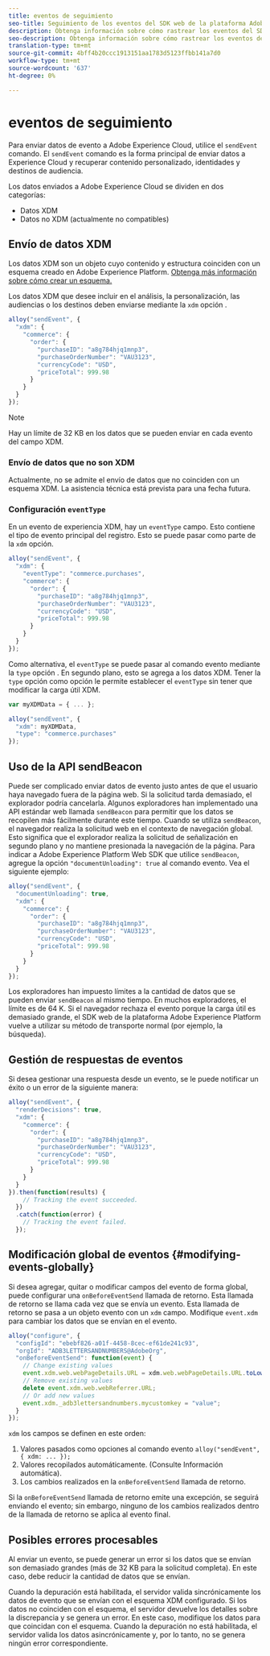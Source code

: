 ```yaml
---
title: eventos de seguimiento
seo-title: Seguimiento de los eventos del SDK web de la plataforma Adobe Experience Platform
description: Obtenga información sobre cómo rastrear los eventos del SDK web de la plataforma de experiencia
seo-description: Obtenga información sobre cómo rastrear los eventos del SDK web de la plataforma de experiencia
translation-type: tm+mt
source-git-commit: 4bff4b20ccc1913151aa1783d5123ffbb141a7d0
workflow-type: tm+mt
source-wordcount: '637'
ht-degree: 0%

---
```



# eventos de seguimiento

Para enviar datos de evento a Adobe Experience Cloud, utilice el `sendEvent` comando. El `sendEvent` comando es la forma principal de enviar datos a Experience Cloud y recuperar contenido personalizado, identidades y destinos de audiencia.

Los datos enviados a Adobe Experience Cloud se dividen en dos categorías:

* Datos XDM
* Datos no XDM (actualmente no compatibles)

## Envío de datos XDM

Los datos XDM son un objeto cuyo contenido y estructura coinciden con un esquema creado en Adobe Experience Platform. [Obtenga más información sobre cómo crear un esquema.](../../xdm/tutorials/create-schema-ui.md)

Los datos XDM que desee incluir en el análisis, la personalización, las audiencias o los destinos deben enviarse mediante la `xdm` opción .

```javascript
alloy("sendEvent", {
  "xdm": {
    "commerce": {
      "order": {
        "purchaseID": "a8g784hjq1mnp3",
        "purchaseOrderNumber": "VAU3123",
        "currencyCode": "USD",
        "priceTotal": 999.98
      }
    }
  }
});
```

>[!NOTE]
>Hay un límite de 32 KB en los datos que se pueden enviar en cada evento del campo XDM.

### Envío de datos que no son XDM

Actualmente, no se admite el envío de datos que no coinciden con un esquema XDM. La asistencia técnica está prevista para una fecha futura.

### Configuración `eventType`

En un evento de experiencia XDM, hay un `eventType` campo. Esto contiene el tipo de evento principal del registro. Esto se puede pasar como parte de la `xdm` opción.

```javascript
alloy("sendEvent", {
  "xdm": {
    "eventType": "commerce.purchases",
    "commerce": {
      "order": {
        "purchaseID": "a8g784hjq1mnp3",
        "purchaseOrderNumber": "VAU3123",
        "currencyCode": "USD",
        "priceTotal": 999.98
      }
    }
  }
});
```

Como alternativa, el `eventType` se puede pasar al comando evento mediante la `type` opción . En segundo plano, esto se agrega a los datos XDM. Tener la `type` opción como opción le permite establecer el `eventType` sin tener que modificar la carga útil XDM.

```javascript
var myXDMData = { ... };

alloy("sendEvent", {
  "xdm": myXDMData,
  "type": "commerce.purchases"
});
```

## Uso de la API sendBeacon

Puede ser complicado enviar datos de evento justo antes de que el usuario haya navegado fuera de la página web. Si la solicitud tarda demasiado, el explorador podría cancelarla. Algunos exploradores han implementado una API estándar web llamada `sendBeacon` para permitir que los datos se recopilen más fácilmente durante este tiempo. Cuando se utiliza `sendBeacon`, el navegador realiza la solicitud web en el contexto de navegación global. Esto significa que el explorador realiza la solicitud de señalización en segundo plano y no mantiene presionada la navegación de la página. Para indicar a Adobe Experience Platform Web SDK que utilice `sendBeacon`, agregue la opción `"documentUnloading": true` al comando evento.  Vea el siguiente ejemplo:

```javascript
alloy("sendEvent", {
  "documentUnloading": true,
  "xdm": {
    "commerce": {
      "order": {
        "purchaseID": "a8g784hjq1mnp3",
        "purchaseOrderNumber": "VAU3123",
        "currencyCode": "USD",
        "priceTotal": 999.98
      }
    }
  }
});
```

Los exploradores han impuesto límites a la cantidad de datos que se pueden enviar `sendBeacon` al mismo tiempo. En muchos exploradores, el límite es de 64 K. Si el navegador rechaza el evento porque la carga útil es demasiado grande, el SDK web de la plataforma Adobe Experience Platform vuelve a utilizar su método de transporte normal (por ejemplo, la búsqueda).

## Gestión de respuestas de eventos

Si desea gestionar una respuesta desde un evento, se le puede notificar un éxito o un error de la siguiente manera:

```javascript
alloy("sendEvent", {
  "renderDecisions": true,
  "xdm": {
    "commerce": {
      "order": {
        "purchaseID": "a8g784hjq1mnp3",
        "purchaseOrderNumber": "VAU3123",
        "currencyCode": "USD",
        "priceTotal": 999.98
      }
    }
  }
}).then(function(results) {
    // Tracking the event succeeded.
  })
  .catch(function(error) {
    // Tracking the event failed.
  });
```

## Modificación global de eventos {#modifying-events-globally}

Si desea agregar, quitar o modificar campos del evento de forma global, puede configurar una `onBeforeEventSend` llamada de retorno.  Esta llamada de retorno se llama cada vez que se envía un evento.  Esta llamada de retorno se pasa a un objeto evento con un `xdm` campo.  Modifique `event.xdm` para cambiar los datos que se envían en el evento.

```javascript
alloy("configure", {
  "configId": "ebebf826-a01f-4458-8cec-ef61de241c93",
  "orgId": "ADB3LETTERSANDNUMBERS@AdobeOrg",
  "onBeforeEventSend": function(event) {
    // Change existing values
    event.xdm.web.webPageDetails.URL = xdm.web.webPageDetails.URL.toLowerCase();
    // Remove existing values
    delete event.xdm.web.webReferrer.URL;
    // Or add new values
    event.xdm._adb3lettersandnumbers.mycustomkey = "value";
  }
});
```

`xdm` los campos se definen en este orden:

1. Valores pasados como opciones al comando evento `alloy("sendEvent", { xdm: ... });`
2. Valores recopilados automáticamente.  (Consulte Información [](../reference/automatic-information.md)automática).
3. Los cambios realizados en la `onBeforeEventSend` llamada de retorno.

Si la `onBeforeEventSend` llamada de retorno emite una excepción, se seguirá enviando el evento; sin embargo, ninguno de los cambios realizados dentro de la llamada de retorno se aplica al evento final.

## Posibles errores procesables

Al enviar un evento, se puede generar un error si los datos que se envían son demasiado grandes (más de 32 KB para la solicitud completa). En este caso, debe reducir la cantidad de datos que se envían.

Cuando la depuración está habilitada, el servidor valida sincrónicamente los datos de evento que se envían con el esquema XDM configurado. Si los datos no coinciden con el esquema, el servidor devuelve los detalles sobre la discrepancia y se genera un error. En este caso, modifique los datos para que coincidan con el esquema. Cuando la depuración no está habilitada, el servidor valida los datos asincrónicamente y, por lo tanto, no se genera ningún error correspondiente.
